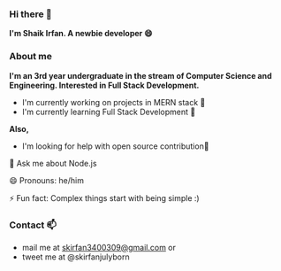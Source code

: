 ### Hi there 👋

**I'm Shaik Irfan. A newbie developer 😄**

### About me

**I'm an 3rd year undergraduate in the stream of Computer Science and Engineering. Interested in Full Stack Development.**

* I'm currently working on projects in MERN stack 👀️
* I'm currently learning Full Stack Development 🎉️

**Also,**

* I'm looking for help with open source contribution🤔

💬 Ask me about Node.js

😄 Pronouns: he/him

⚡ Fun fact: Complex things start with being simple :)


### Contact 📫

* mail me at skirfan3400309@gmail.com or
* tweet me at @skirfanjulyborn
